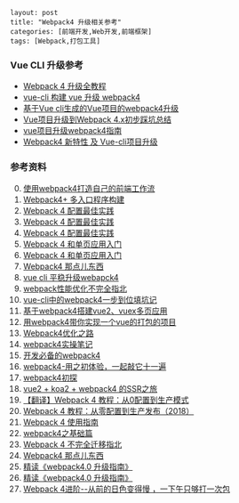 ```
layout: post
title: "Webpack4 升级相关参考"
categories: [前端开发,Web开发,前端框架]
tags: [Webpack,打包工具]
```













### Vue CLI 升级参考

- [Webpack 4 升级全教程](https://blog.csdn.net/qq_25243451/article/details/80331269)
- [vue-cli 构建 vue 升级 webpack4](https://blog.csdn.net/a295184686/article/details/81776770)
- [基于Vue cli生成的Vue项目的webpack4升级](https://www.cnblogs.com/xiaohuochai/p/9196906.html)
- [Vue项目升级到Webpack 4.x初步踩坑总结](https://blog.csdn.net/harsima/article/details/80819747)
- [vue项目升级webpack4指南](https://segmentfault.com/a/1190000014516899)
- [Webpack4 新特性 及 Vue-cli项目升级](http://git-lt.github.io/2018/04/12/webpack4/)





### 参考资料

0. [使用webpack4打造自己的前端工作流](https://juejin.im/post/5b7f7bcf6fb9a019d137d06f?utm_source=gold_browser_extension)
1. [Webpack4+ 多入口程序构建](https://juejin.im/post/5af3a6cbf265da0ba266ff25)
2. [Webpack 4 配置最佳实践](https://juejin.im/post/5b304f1f51882574c72f19b0)
3. [Webpack 4 配置最佳实践](https://github.com/ProtoTeam/blog/blob/master/201806/3.md)
4. [Webpack 4 配置最佳实践](https://juejin.im/entry/5b2d12b851882574a756f48f)
5. [Webpack 4 和单页应用入门](https://juejin.im/entry/5b63eb8bf265da0f98317441)
6. [Webpack 4 和单页应用入门](https://github.com/wallstreetcn/webpack-and-spa-guide)
7. [Webpack4 那点儿东西](https://juejin.im/post/5abef5e96fb9a028e33b9035)
8. [vue cli 平稳升级webapck4](https://juejin.im/post/5ac3854af265da237d033606)
9. [webpack性能优化不完全指北](https://juejin.im/post/5b8ac03ff265da431c627f8e?utm_source=gold_browser_extension)
10. [vue-cli中的webpack4一步到位填坑记](https://juejin.im/post/5b4ca3a5e51d4519596b7a06)
11. [基于webpack4搭建vue2、vuex多页应用](https://juejin.im/post/5b5de8a86fb9a04fd8357f8f)
12. [用webpack4带你实现一个vue的打包的项目](https://juejin.im/post/5b2a59c0e51d4558d05eee39)
13. [Webpack4优化之路](https://juejin.im/post/5ac42d5c6fb9a028b617b851)
14. [webpack4实操笔记](https://juejin.im/post/5b14a03ae51d4506dd0b36cb)
15. [开发必备的webpack4](https://juejin.im/post/5af8fa806fb9a07ac162876d)
16. [webpack4-用之初体验，一起敲它十一遍](https://juejin.im/post/5adea0106fb9a07a9d6ff6de)
17. [webpack4初探](https://blog.shenfq.com/2018/06/09/webpack4%E5%88%9D%E6%8E%A2/)
18. [vue2 + koa2 + webpack4 的SSR之旅](https://juejin.im/post/5ab7bfe3f265da237b220e1e)
19. [【翻译】Webpack 4 教程：从0配置到生产模式](https://juejin.im/post/5af934806fb9a07ab458bced)
20. [Webpack 4 教程：从零配置到生产发布（2018）](https://juejin.im/entry/5b552985f265da0f697036b2)
21. [Webpack 4 使用指南](https://juejin.im/post/5ad1ef5d518825556534f137)
22. [webpack4之基础篇](https://juejin.im/post/5ab79fa75188255582525400)
23. [Webpack 4 不完全迁移指北](https://juejin.im/entry/5a83087d5188257a666f106f)
24. [Webpack4 那点儿东西](https://juejin.im/post/5abef5e96fb9a028e33b9035)
25. [精读《webpack4.0 升级指南》](https://juejin.im/post/5aafc6846fb9a028d936f97c)
26. [精读《webpack4.0 升级指南》](https://github.com/dt-fe/weekly/blob/master/47.%E7%B2%BE%E8%AF%BB%E3%80%8Awebpack4.0%20%E5%8D%87%E7%BA%A7%E6%8C%87%E5%8D%97%E3%80%8B.md)
27. [Webpack 4进阶--从前的日色变得慢 ，一下午只够打一次包](https://juejin.im/post/5ac9b7165188255cb32e66cc)

